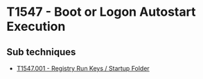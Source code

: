 # T1547 - Boot or Logon Autostart Execution

## Sub techniques

* [T1547.001 - Registry Run Keys / Startup Folder](T1547.001/README.md)
